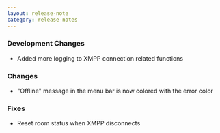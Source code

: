 ```yaml
---
layout: release-note
category: release-notes
---
```


### Development Changes

- Added more logging to XMPP connection related functions

### Changes

- "Offline" message in the menu bar is now colored with the error color

### Fixes

- Reset room status when XMPP disconnects
